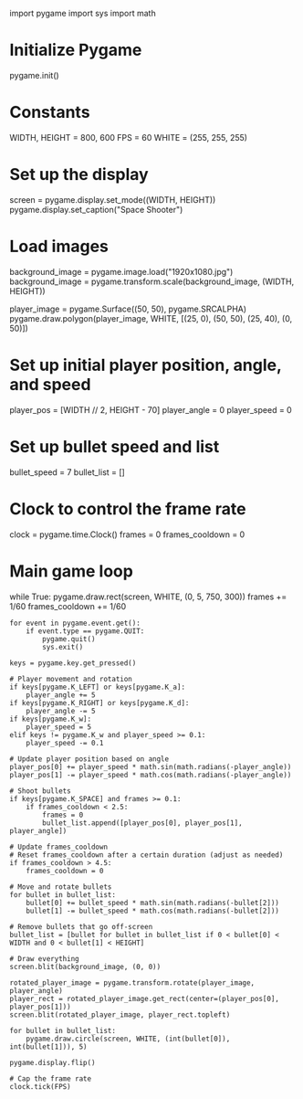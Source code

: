 import pygame
import sys
import math

# Initialize Pygame
pygame.init()

# Constants
WIDTH, HEIGHT = 800, 600
FPS = 60
WHITE = (255, 255, 255)

# Set up the display
screen = pygame.display.set_mode((WIDTH, HEIGHT))
pygame.display.set_caption("Space Shooter")
# Load images
background_image = pygame.image.load("1920x1080.jpg")
background_image = pygame.transform.scale(background_image, (WIDTH, HEIGHT))

player_image = pygame.Surface((50, 50), pygame.SRCALPHA)
pygame.draw.polygon(player_image, WHITE, [(25, 0), (50, 50), (25, 40), (0, 50)])

# Set up initial player position, angle, and speed
player_pos = [WIDTH // 2, HEIGHT - 70]
player_angle = 0
player_speed = 0

# Set up bullet speed and list
bullet_speed = 7
bullet_list = []

# Clock to control the frame rate
clock = pygame.time.Clock()
frames = 0
frames_cooldown = 0

# Main game loop
while True:
    pygame.draw.rect(screen, WHITE, (0, 5, 750, 300))
    frames += 1/60
    frames_cooldown += 1/60

    for event in pygame.event.get():
        if event.type == pygame.QUIT:
            pygame.quit()
            sys.exit()

    keys = pygame.key.get_pressed()

    # Player movement and rotation
    if keys[pygame.K_LEFT] or keys[pygame.K_a]:
        player_angle += 5
    if keys[pygame.K_RIGHT] or keys[pygame.K_d]:
        player_angle -= 5
    if keys[pygame.K_w]:
        player_speed = 5
    elif keys != pygame.K_w and player_speed >= 0.1:
        player_speed -= 0.1

    # Update player position based on angle
    player_pos[0] += player_speed * math.sin(math.radians(-player_angle))
    player_pos[1] -= player_speed * math.cos(math.radians(-player_angle))

    # Shoot bullets
    if keys[pygame.K_SPACE] and frames >= 0.1:
        if frames_cooldown < 2.5:
            frames = 0
            bullet_list.append([player_pos[0], player_pos[1], player_angle])

    # Update frames_cooldown
    # Reset frames_cooldown after a certain duration (adjust as needed)
    if frames_cooldown > 4.5:
        frames_cooldown = 0

    # Move and rotate bullets
    for bullet in bullet_list:
        bullet[0] += bullet_speed * math.sin(math.radians(-bullet[2]))
        bullet[1] -= bullet_speed * math.cos(math.radians(-bullet[2]))

    # Remove bullets that go off-screen
    bullet_list = [bullet for bullet in bullet_list if 0 < bullet[0] < WIDTH and 0 < bullet[1] < HEIGHT]

    # Draw everything
    screen.blit(background_image, (0, 0))

    rotated_player_image = pygame.transform.rotate(player_image, player_angle)
    player_rect = rotated_player_image.get_rect(center=(player_pos[0], player_pos[1]))
    screen.blit(rotated_player_image, player_rect.topleft)

    for bullet in bullet_list:
        pygame.draw.circle(screen, WHITE, (int(bullet[0]), int(bullet[1])), 5)

    pygame.display.flip()

    # Cap the frame rate
    clock.tick(FPS)

